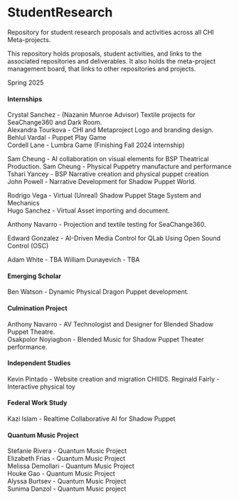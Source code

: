 # StudentResearch
Repository for student research proposals and activities across all CHI Meta-projects.

This repository holds proposals, student activities, and links to the associated repositories and deliverables.  It also holds the meta-project management board, that links to other repositories and projects.  

Spring 2025  
#### Internships

Crystal Sanchez - (Nazanin Munroe Advisor)  Textile projects for SeaChange360 and Dark Room.  
Alexandra Tourkova - CHI and Metaproject Logo and branding design.  
Behlul Vardal - Puppet Play Game  
Cordell Lane -  Lumbra Game (Finishing Fall 2024 internship)

Sam Cheung  -  AI collaboration on visual elements for BSP Theatrical Production.
Sam Cheung - Physical Puppetry manufacture and performance
Tshari Yancey -  BSP Narrative creation and physical puppet creation  
John Powell - Narrative Development  for Shadow Puppet World.

Rodrigo Vega - Virtual (Unreal) Shadow Puppet Stage System and Mechanics  
Hugo Sanchez - Virtual Asset importing and document.  

Anthony Navarro - Projection and textile testing for SeaChange360.  

Edward Gonzalez - AI-Driven Media Control for QLab Using Open Sound Control (OSC)

Adam White - TBA
William Dunayevich - TBA

#### Emerging Scholar

Ben Watson - Dynamic Physical Dragon Puppet development.

#### Culmination Project

Anthony Navarro - AV Technologist and Designer for Blended Shadow Puppet Theatre.  
Osakpolor Noyiagbon - Blended Music for Shadow Puppet Theater performance.

#### Independent Studies

Kevin Pintado - Website creation and migration CHIIDS. 
Reginald Fairly - Interactive physical toy

#### Federal Work Study

Kazi Islam - Realtime Collaborative AI for Shadow Puppet

#### Quantum Music Project
Stefanie Rivera  - Quantum Music Project  
Elizabeth Frias - Quantum Music Project  
Melissa Demollari - Quantum Music Project  
Houke Gao  - Quantum Music Project  
Alyssa Burtsev - Quantum Music Project  
Sunima Danzol - Quantum Music project  
